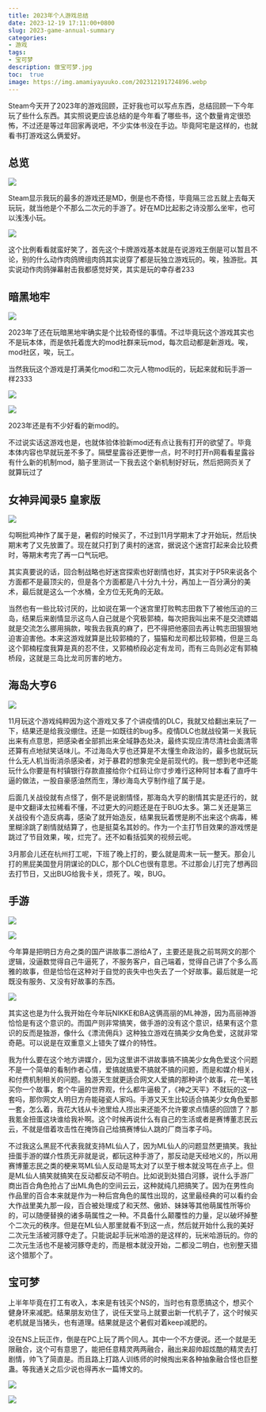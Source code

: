```yaml
---
title: 2023年个人游戏总结
date: 2023-12-19 17:11:00+0800
slug: 2023-game-annual-summary
categories:
- 游戏
tags:
- 宝可梦
description: 做宝可梦.jpg
toc:  true
image: https://img.amamiyayuuko.com/202312191724896.webp
---
```


Steam今天开了2023年的游戏回顾，正好我也可以写点东西，总结回顾一下今年玩了些什么东西。其实照说更应该总结的是今年看了哪些书，这个数量肯定很恐怖，不过还是等过年回家再说吧，不少实体书没在手边。毕竟阿宅是这样的，也就看书打游戏这么俩爱好。

## 总览

![](https://img.amamiyayuuko.com/202312191738740.webp)

Steam显示我玩的最多的游戏还是MD，倒是也不奇怪，毕竟隔三岔五就上去每天玩玩，就当他是个不那么二次元的手游了。好在MD比起影之诗没那么坐牢，也可以浅浅小玩。

![](https://img.amamiyayuuko.com/202312191738835.webp)

这个比例看看就蛮好笑了，首先这个卡牌游戏基本就是在说游戏王倒是可以暂且不论，别的什么动作肉鸽牌组肉鸽其实说穿了都是玩独立游戏玩的。唉，独游批。其实说动作肉鸽弹幕射击我都感觉好笑，其实是玩的幸存者233

## 暗黑地牢

![](https://img.amamiyayuuko.com/202312191739932.webp)

2023年了还在玩暗黑地牢确实是个比较奇怪的事情。不过毕竟玩这个游戏其实也不是玩本体，而是依托着庞大的mod社群来玩mod，每次启动都是新游戏。唉，mod社区，唉，玩工。

当然我玩这个游戏是打满美化mod和二次元人物mod玩的，玩起来就和玩手游一样2333

![](https://img.amamiyayuuko.com/202312191740220.webp)

![](https://img.amamiyayuuko.com/202312191740444.webp)

2023年还是有不少好看的新mod的。

不过说实话这游戏也是，也就体验体验新mod还有点让我有打开的欲望了。毕竟本体内容也早就玩差不多了。隔壁星露谷还更惨一点，时不时打开n网看看星露谷有什么新的机制mod，脑子里测试一下我去这个新机制好好玩，然后把网页关了就算玩过了

## 女神异闻录5 皇家版

![](https://img.amamiyayuuko.com/202312191742144.webp)

勾啊批鸡神作了属于是，暑假的时候买了，不过到11月学期末了才开始玩，然后快期末考了又先放置了。现在就只打到了奥村的迷宫，据说这个迷宫打起来会比较费时，等期末考完了再一口气玩吧。

其实真要说的话，回合制战略也好迷宫探索也好剧情也好，其实对于P5R来说各个方面都不是最顶尖的，但是各个方面都是八十分九十分，再加上一百分满分的美术，最后就是这么一个水桶，全方位无死角的无敌。

当然也有一些比较讨厌的，比如说在第一个迷宫里打败鸭志田救下了被他压迫的三岛，结果后来剧情显示这鸟人自己就是个究极郭楠，每次把我叫出来不是交流嫖娼就是交流怎么挪用捐款，唉我去我真的麻了，巴不得把他塞回去再让鸭志田狠狠地迫害迫害他。本来这游戏就算是比较郭楠的了，猫猫和龙司都比较郭楠，但是三岛这个郭楠程度我算是真的忍不住，又郭楠桥段必定有龙司，而有三岛则必定有郭楠桥段，这就是三岛比龙司厉害的地方。

## 海岛大亨6

![](https://img.amamiyayuuko.com/202312191743021.webp)

11月玩这个游戏纯粹因为这个游戏又多了个讲疫情的DLC，我就又给翻出来玩了一下，结果还是给我没绷住。还是一如既往的bug多。疫情DLC也就战役第一关我玩出来有点意思，把感染者全部抓出来全域静态处决，最终实现应清尽清社会面清零还算有点地狱笑话味儿。不过海岛大亨也还算是不太懂生命政治的，最多也就玩玩什么无人机当街消杀感染者，对于暴君的想象完全是前现代的。我一想到老中还能玩什么你要是有村镇银行存款直接给你个红码让你寸步难行这种阿甘本看了直呼牛逼的做法，一股自豪感油然而生，薄纱海岛大亨制作组了属于是。

后面几关战役就有点怪了，倒不是说剧情怪，那海岛大亨的剧情其实是还行的，就是中文翻译太拉稀看不懂，不过更大的问题还是在于BUG太多。第二关还是第三关战役有个造反病毒，感染了就开始造反，结果我玩着愣是刷不出来这个病毒，稀里糊涂跳了剧情就结算了，也是挺莫名其妙的。作为一个主打节目效果的游戏愣是跳过了节目效果，唉，烂完了。还不如看括弧笑的视频云呢。

3月那会儿还在杭州打工呢，下班了晚上打的，要么就是周末一玩一整天。那会儿打的黑屁美国登月阴谋论的DLC，那个DLC也很有意思。不过那会儿打完了想再回去打节日，又出BUG给我卡关，烦死了。唉，BUG。

## 手游

![](https://img.amamiyayuuko.com/202312191745221.webp)

![](https://img.amamiyayuuko.com/202312191745494.webp)

今年算是把明日方舟之类的国产讲故事二游给A了，主要还是我之前骂网文的那个逻辑，没逼数觉得自己牛逼死了，不服务客户，自己端着，觉得自己讲了个多么高雅的故事，但是恰恰在这种对于自觉的丧失中也失去了一个好故事。最后就是一坨既没有服务、又没有好故事的东西。

![](https://img.amamiyayuuko.com/202312191745292.webp)

其实这也是为什么我开始在今年玩NIKKE和BA这俩高丽的ML神游，因为高丽神游恰恰是有这个意识的。而国产则非常搞笑，做手游的没有这个意识，结果有这个意识的反而是独游，像什么《漂流佣兵》这种独立游戏在搞美少女角色爱，这就非常奇葩。可以说是在双重意义上错失了媒介的特性。

我为什么要在这个地方讲媒介，因为这里讲不讲故事搞不搞美少女角色爱这个问题不是一个简单的看制作者心情，爱搞就搞爱不搞就不搞的问题，而是和媒介相关，和付费机制相关的问题。独游天生就更适合网文人爱搞的那种讲个故事，花一笔钱买你一个故事，套个牛逼的世界观，什么都牛逼极了，《神之天平》不就玩的这一套吗，那你网文人明日方舟能碰瓷人家吗。手游又天生比较适合搞美少女角色爱那一套，怎么着，我花大钱从卡池里给人捞出来还能不允许要求点情感的回馈了？那我氪金扭蛋这块谁给我补啊。这个时候再说什么有自己的生活或者是赛博董志民云云，不就是借着攻击性在掩饰自己给搞赛博仙人跳的厂商当孝子吗。

不过我这么黑屁不代表我就支持ML仙人了，因为ML仙人的问题显然更搞笑。我扯扭蛋手游的媒介性质无非就是说，都玩这种手游了，那反动是天经地义的，所以用赛博董志民之类的梗来骂ML仙人反动是骂太对了以至于根本就没骂在点子上。但是ML仙人搞笑就搞笑在反动都反动不明白。比如说到处猎白河豚，说什么手游厂商出百合角色抢占了出ML角色的空间云云，这种就纯几把搞笑了。因为在男性向作品里的百合本来就是作为一种后宫角色的属性出现的，这里最经典的可以看约会大作战里美九那一段，百合被处理成了和天然、傲娇、妹妹等其他萌属性所等价的，可以随便替换的诸多萌属性之一种。不具备什么颠覆性的力量，足以破坏掉整个二次元的秩序。但是在ML仙人那里就看不到这一点，然后就开始什么我的美好二次元生活被河豚夺走了。只能说起手玩米哈游的是这样的，玩米哈游玩的。你的二次元生活也不是被河豚夺走的，而是根本就没开始，二都没二明白，也别整天猎这个猎那个了。

## 宝可梦

上半年毕竟在打工有收入，本来是有钱买个NS的，当时也有意愿搞这个，想买个健身环来减肥。结果朋友劝住了，说任天堂马上就要出新一代机子了，这个时候买老机就是当猪头，也有道理。结果就是这个暑假对着keep减肥的。

没在NS上玩正作，倒是在PC上玩了两个同人。其中一个不方便说。还一个就是无限融合，这个可有意思了，能把任意精灵两两融合，融出来超帅超炫酷的精灵去打剧情，帅飞了简直是。而且路上打路人训练师的时候掏出来各种抽象融合怪也巨整蛊。等我通关之后少说也得再水一篇博文的。

![](https://img.amamiyayuuko.com/202312191747769.webp)

![](https://img.amamiyayuuko.com/202312191747923.webp)